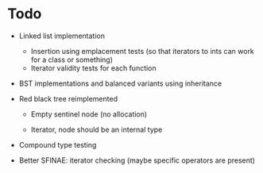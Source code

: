 # Todo

- Linked list implementation

	- Insertion using emplacement tests (so that iterators to ints can work for a class or something)
	- Iterator validity tests for each function

- BST implementations and balanced variants using inheritance
- Red black tree reimplemented
	- Empty sentinel node (no allocation)

	- Iterator, node should be an internal type

- Compound type testing
- Better SFINAE: iterator checking (maybe specific operators are present)
